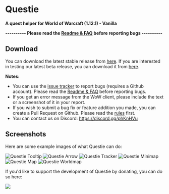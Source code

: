 # Questie

**A quest helper for World of Warcraft (1.12.1) - Vanilla**

**---------- Please read the [Readme & FAQ](https://github.com/AeroScripts/QuestieDev/wiki/FAQ&Readme) before reporting bugs ----------**

## Download

You can download the latest stable release from [here](https://github.com/AeroScripts/QuestieDev/releases/latest).
If you are interested in testing our latest beta release, you can download it from [here](https://github.com/AeroScripts/QuestieDev/releases/tag/v3.7.0-beta).

**Notes:**
- You can use the [issue tracker](https://github.com/AeroScripts/QuestieDev/issues) to report bugs (requires a Github account). Please read the [Readme & FAQ](https://github.com/AeroScripts/QuestieDev/wiki/FAQ&Readme) before reporting bugs.
- If you get an error message from the WoW client, please include the text or a screenshot of it in your report.
- If you wish to submit a bug fix or feature addition you made, you can create a Pull Request on Github. Please read the [rules](https://github.com/AeroScripts/QuestieDev/wiki/Pull-Request-Rules) first.
- You can contact us on Discord: https://discord.gg/phKnHVu

## Screenshots
Here are some example images of what Questie can do:

<img src="http://i.imgur.com/iYna778.png" alt="Questie Tooltip"/>

<img src="http://i.imgur.com/oRoWMvQ.jpg" alt="Questie Arrow"/>

<img src="http://i.imgur.com/NHiBRKd.jpg" alt="Questie Tracker"/>

<img src="http://i.imgur.com/I49Saph.png" alt="Questie Minimap"/>

<img src="http://i.imgur.com/tpjeodc.png" alt="Questie Map"/>

<img src="http://i.imgur.com/1fPc5qQ.jpg" alt="Questie Worldmap"/>



If you'd like to support the development of Questie by donating, you can do so here:


<a href='https://www.paypal.com/cgi-bin/webscr?cmd=_donations&business=aero1861%40gmail%2ecom&lc=CA&item_name=Questie%20Devs&currency_code=USD&bn=PP%2dDonationsBF%3abtn_donate_LG%2egif%3aNonHosted'><img src="https://www.paypalobjects.com/en_US/i/btn/btn_donate_LG.gif"/></a>

